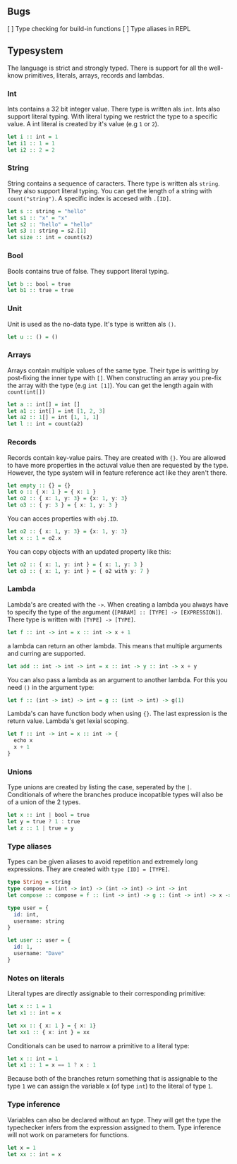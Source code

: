 ## Bugs
[ ] Type checking for build-in functions
[ ] Type aliases in REPL

## Typesystem

The language is strict and strongly typed. There is support for all the well-know primitives, literals, arrays, records and lambdas.

### Int
Ints contains a 32 bit integer value. There type is written als `int`. Ints also support literal typing. With literal typing we restrict the type to a specific value. A int literal is created by it's value (e.g `1` or `2`).
```hs
let i :: int = 1
let i1 :: 1 = 1
let i2 :: 2 = 2
```

### String
String contains a sequence of caracters. There type is written als `string`. They also support literal typing. You can get the length of a string with `count("string")`. A specific index is accesed with `.[ID]`.
```hs
let s :: string = "hello"
let s1 :: "x" = "x"
let s2 :: "hello" = "hello"
let s3 :: string = s2.[1]
let size :: int = count(s2)
```

### Bool
Bools contains true of false. They support literal typing.
```hs
let b :: bool = true
let b1 :: true = true
```

### Unit
Unit is used as the no-data type. It's type is written als `()`.
```hs
let u :: () = ()
```

### Arrays
Arrays contain multiple values of the same type. Their type is writting by post-fixing the inner type with `[]`. When constructing an array you pre-fix the array with the type (e.g `int [1]`). You can get the length again with `count(int[])`
```hs
let a :: int[] = int []
let a1 :: int[] = int [1, 2, 3]
let a2 :: 1[] = int [1, 1, 1]
let l :: int = count(a2)
```

### Records
Records contain key-value pairs. They are created with `{}`. You are allowed to have more properties in the actuval value then are requested by the type. However, the type system will in feature reference act like they aren't there.
```hs
let empty :: {} = {}
let o :: { x: 1 } = { x: 1 }
let o2 :: { x: 1, y: 3} = {x: 1, y: 3}
let o3 :: { y: 3 } = { x: 1, y: 3 }
```
You can acces properties with `obj.ID`.
```hs
let o2 :: { x: 1, y: 3} = {x: 1, y: 3}
let x :: 1 = o2.x
```
You can copy objects with an updated property like this:
```hs
let o2 :: { x: 1, y: int } = { x: 1, y: 3 }
let o3 :: { x: 1, y: int } = { o2 with y: 7 }
```

### Lambda
Lambda's are created with the `->`. When creating a lambda you always have to specify the type of the argument (`[PARAM] :: [TYPE] -> [EXPRESSION]`). There type is written with `[TYPE] -> [TYPE]`.
```hs
let f :: int -> int = x :: int -> x + 1
```
a lambda can return an other lambda. This means that multiple arguments and curring are supported. 
```hs
let add :: int -> int -> int = x :: int -> y :: int -> x + y
```
You can also pass a lambda as an argument to another lambda. For this you need `()` in the argument type:
```hs
let f :: (int -> int) -> int = g :: (int -> int) -> g(1)
```
Lambda's can have function body when using `{}`. The last expression is the return value. Lambda's get lexial scoping.
```hs
let f :: int -> int = x :: int -> {
  echo x
  x + 1
}
```

### Unions
Type unions are created by listing the case, seperated by the `|`. Conditionals of where the branches produce incopatible types will also be of a union of the 2 types.
```hs
let x :: int | bool = true
let y = true ? 1 : true
let z :: 1 | true = y
```

### Type aliases
Types can be given aliases to avoid repetition and extremely long expressions. They are created with `type [ID] = [TYPE]`.
```hs
type String = string
type compose = (int -> int) -> (int -> int) -> int -> int
let compose :: compose = f :: (int -> int) -> g :: (int -> int) -> x -> g(f(x))

type user = { 
  id: int,
  username: string 
}

let user :: user = {
  id: 1,
  username: "Dave"
}
```

### Notes on literals
Literal types are directly assignable to their corresponding primitive:
```hs
let x :: 1 = 1
let x1 :: int = x

let xx :: { x: 1 } = { x: 1}
let xx1 :: { x: int } = xx
```
Conditionals can be used to narrow a primitive to a literal type:
```hs
let x :: int = 1
let x1 :: 1 = x == 1 ? x : 1
```
Because both of the branches return something that is assignable to the type `1` we can assign the variable x (of type `int`) to the literal of type `1`.

### Type inference
Variables can also be declared without an type. They will get the type the typechecker infers from the expression assigned to them. Type inference will not work on parameters for functions.
```hs
let x = 1
let xx :: int = x